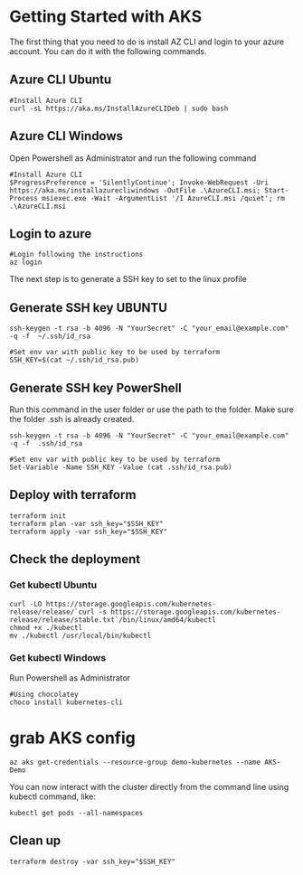 # Getting Started with AKS

The first thing that you need to do is install AZ CLI and login to your azure account. You can do it with the following commands.

## Azure CLI Ubuntu

```
#Install Azure CLI
curl -sL https://aka.ms/InstallAzureCLIDeb | sudo bash
```

## Azure CLI Windows

Open Powershell as Administrator and run the following command
```
#Install Azure CLI
$ProgressPreference = 'SilentlyContinue'; Invoke-WebRequest -Uri https://aka.ms/installazurecliwindows -OutFile .\AzureCLI.msi; Start-Process msiexec.exe -Wait -ArgumentList '/I AzureCLI.msi /quiet'; rm .\AzureCLI.msi
```


## Login to azure

```
#Login following the instructions
az login
```

The next step is to generate a SSH key to set to the linux profile

## Generate SSH key UBUNTU

```
ssh-keygen -t rsa -b 4096 -N "YourSecret" -C "your_email@example.com" -q -f  ~/.ssh/id_rsa

#Set env var with public key to be used by terraform
SSH_KEY=$(cat ~/.ssh/id_rsa.pub)
```
## Generate SSH key PowerShell
Run this command in the user folder or use the path to the folder. Make sure the folder .ssh is already created.
```
ssh-keygen -t rsa -b 4096 -N "YourSecret" -C "your_email@example.com" -q -f  .ssh/id_rsa

#Set env var with public key to be used by terraform
Set-Variable -Name SSH_KEY -Value (cat .ssh/id_rsa.pub)
```



## Deploy with terraform

```
terraform init
terraform plan -var ssh_key="$SSH_KEY"
terraform apply -var ssh_key="$SSH_KEY"
```

## Check the deployment
### Get kubectl Ubuntu
```
curl -LO https://storage.googleapis.com/kubernetes-release/release/`curl -s https://storage.googleapis.com/kubernetes-release/release/stable.txt`/bin/linux/amd64/kubectl
chmod +x ./kubectl
mv ./kubectl /usr/local/bin/kubectl
```
### Get kubectl Windows
Run Powershell as Administrator
```
#Using chocolatey 
choco install kubernetes-cli
```

# grab AKS config
```
az aks get-credentials --resource-group demo-kubernetes --name AKS-Demo
```
You can now interact with the cluster directly from the command line using kubectl command, like:
```
kubectl get pods --all-namespaces
```

## Clean up

```
terraform destroy -var ssh_key="$SSH_KEY"
```
